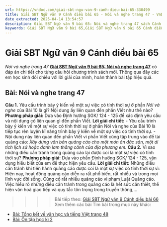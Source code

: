 ```yaml
---
url: https://vndoc.com/giai-sbt-ngu-van-9-canh-dieu-bai-65-330499
title: Giải SBT Ngữ văn 9 Cánh diều bài 65 - Nói và nghe trang 47 - VnDoc.com
date_extracted: 2025-04-14 13:54:57
description: Giải SBT Ngữ văn 9 bài 65: Nói và nghe trang 47 sách Cánh diều có đáp án chi tiết cho các bạn cùng tham khảo.
keywords: Giải SBT Ngữ văn 9 bài 65,Giải SBT Ngữ văn 9 bài 65 Cánh diều,Giải sách bài tập Ngữ văn CD lớp 9,Ngữ văn lớp 9 Cánh diều,giải bài tập ngữ văn lớp 9,bài Nói và nghe trang 47,giải SBT ngữ văn 9 CD trang 47
---
```


# Giải SBT Ngữ văn 9 Cánh diều bài 65
 _Nói và nghe trang 47_
[**Giải SBT Ngữ văn 9 bài 65: Nói và nghe trang 47**](<https://vndoc.com/giai-sbt-ngu-van-9-canh-dieu-bai-65-330499>) có đáp án chi tiết cho từng câu hỏi chương trình sách mới. Thông qua đây các em học sinh đối chiếu với lời giải của mình, hoàn thành bài tập hiệu quả.
## Bài: Nói và nghe trang 47
**Câu 1.** Yêu cầu trình bày ý kiến về một sự việc có tính thời sự ở phần _Nói và nghe_ của Bài 10 là gì? Nội dung ấy liên quan đến phần Viết như thế nào?
**Phương pháp giải:**
Dựa vào Định hướng SGK/ 124 - 125 để xác định yêu cầu và nội dung có liên quan gì đến phần Viết.
**Lời giải chi tiết:**
\- Yêu cầu trình bày ý kiến về một sự việc có tính thời sự ở phần Nói và nghe của Bài 10 là tiếp tục rèn luyện kĩ năng trình bày ý kiến về một sự việc có tính thời sự.
\- Nội dung này liên quan đến phần Viết vì phần Viết cũng tập trung vào đề tài quảng cáo: _Xây dựng văn bản quảng cáo cho một món ăn đặc sản, một di tích lịch sử hoặc danh lam thắng cảnh của địa phương em._
**Câu 2.** Vì sao những điều cần tránh trong quảng cáo lại được coi là một sự việc có tính thời sự?
**Phương pháp giải:**
Dựa vào phần Định hướng SGK/ 124 - 125, vận dụng hiểu biết của em để thực hiện yêu cầu.
**Lời giải chi tiết:**
Những điều cần tránh khi tiến hành quảng cáo được coi là một sự việc có tính thời sự vì: Hiện nay, hoạt động quảng cáo diễn ra rất phổ biến, rất nhiều và trong mọi lĩnh vực đời sống. Cũng có rất nhiều quảng cáo vi phạm Luật Quảng cáo. Việc hiểu rõ những điều cần tránh trong quảng cáo là hết sức cần thiết, thể hiện văn hoá giao tiếp và quy tắc tôn trọng trong truyền thông,...
>>>> Bài tiếp theo: [Giải SBT Ngữ văn 9 Cánh diều bài 66](<https://vndoc.com/giai-sbt-ngu-van-9-canh-dieu-bai-66-330500>)
Xem thêm các bài Tìm bài trong mục này khác:
  * [Bài: Tổng kết về văn học và tiếng Việt trang 48](</giai-sbt-ngu-van-9-canh-dieu-bai-66-330500>)
  * [Bài: Ôn tập học kì 2](</giai-sbt-ngu-van-9-canh-dieu-bai-67-330501>)

